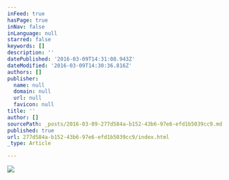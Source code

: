 ```yaml
---
inFeed: true
hasPage: true
inNav: false
inLanguage: null
starred: false
keywords: []
description: ''
datePublished: '2016-03-09T14:31:08.943Z'
dateModified: '2016-03-09T14:30:36.816Z'
authors: []
publisher:
  name: null
  domain: null
  url: null
  favicon: null
title: ''
author: []
sourcePath: _posts/2016-03-09-277d584a-b152-43b6-97e6-efd1b5039cc9.md
published: true
url: 277d584a-b152-43b6-97e6-efd1b5039cc9/index.html
_type: Article

---
```

![](https://the-grid-user-content.s3-us-west-2.amazonaws.com/f977d5fb-d055-4c34-ae96-974aeb76ce4f.jpg)